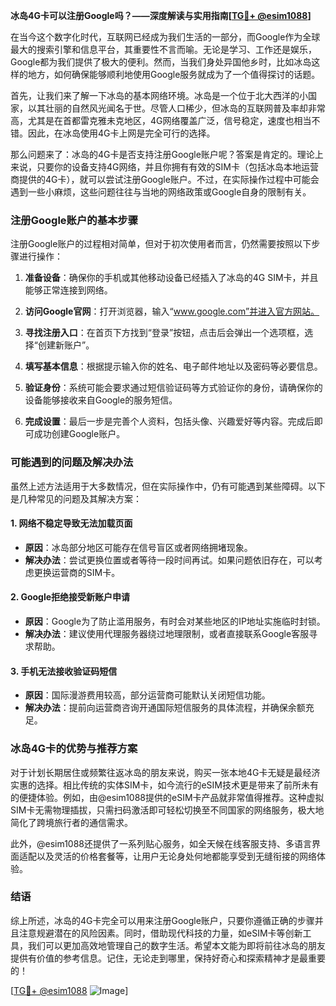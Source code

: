 **冰岛4G卡可以注册Google吗？——深度解读与实用指南[[TG💪+ @esim1088](https://t.me/s/esim1088)]**

在当今这个数字化时代，互联网已经成为我们生活的一部分，而Google作为全球最大的搜索引擎和信息平台，其重要性不言而喻。无论是学习、工作还是娱乐，Google都为我们提供了极大的便利。然而，当我们身处异国他乡时，比如冰岛这样的地方，如何确保能够顺利地使用Google服务就成为了一个值得探讨的话题。

首先，让我们来了解一下冰岛的基本网络环境。冰岛是一个位于北大西洋的小国家，以其壮丽的自然风光闻名于世。尽管人口稀少，但冰岛的互联网普及率却非常高，尤其是在首都雷克雅未克地区，4G网络覆盖广泛，信号稳定，速度也相当不错。因此，在冰岛使用4G卡上网是完全可行的选择。

那么问题来了：冰岛的4G卡是否支持注册Google账户呢？答案是肯定的。理论上来说，只要你的设备支持4G网络，并且你拥有有效的SIM卡（包括冰岛本地运营商提供的4G卡），就可以尝试注册Google账户。不过，在实际操作过程中可能会遇到一些小麻烦，这些问题往往与当地的网络政策或Google自身的限制有关。

### 注册Google账户的基本步骤

注册Google账户的过程相对简单，但对于初次使用者而言，仍然需要按照以下步骤进行操作：

1. **准备设备**：确保你的手机或其他移动设备已经插入了冰岛的4G SIM卡，并且能够正常连接到网络。
   
2. **访问Google官网**：打开浏览器，输入“www.google.com”并进入官方网站。

3. **寻找注册入口**：在首页下方找到“登录”按钮，点击后会弹出一个选项框，选择“创建新账户”。

4. **填写基本信息**：根据提示输入你的姓名、电子邮件地址以及密码等必要信息。

5. **验证身份**：系统可能会要求通过短信验证码等方式验证你的身份，请确保你的设备能够接收来自Google的服务短信。

6. **完成设置**：最后一步是完善个人资料，包括头像、兴趣爱好等内容。完成后即可成功创建Google账户。

### 可能遇到的问题及解决办法

虽然上述方法适用于大多数情况，但在实际操作中，仍有可能遇到某些障碍。以下是几种常见的问题及其解决方案：

#### 1. 网络不稳定导致无法加载页面
   - **原因**：冰岛部分地区可能存在信号盲区或者网络拥堵现象。
   - **解决办法**：尝试更换位置或者等待一段时间再试。如果问题依旧存在，可以考虑更换运营商的SIM卡。

#### 2. Google拒绝接受新账户申请
   - **原因**：Google为了防止滥用服务，有时会对某些地区的IP地址实施临时封锁。
   - **解决办法**：建议使用代理服务器绕过地理限制，或者直接联系Google客服寻求帮助。

#### 3. 手机无法接收验证码短信
   - **原因**：国际漫游费用较高，部分运营商可能默认关闭短信功能。
   - **解决办法**：提前向运营商咨询开通国际短信服务的具体流程，并确保余额充足。

### 冰岛4G卡的优势与推荐方案

对于计划长期居住或频繁往返冰岛的朋友来说，购买一张本地4G卡无疑是最经济实惠的选择。相比传统的实体SIM卡，如今流行的eSIM技术更是带来了前所未有的便捷体验。例如，由@esim1088提供的eSIM卡产品就非常值得推荐。这种虚拟SIM卡无需物理插拔，只需扫码激活即可轻松切换至不同国家的网络服务，极大地简化了跨境旅行者的通信需求。

此外，@esim1088还提供了一系列贴心服务，如全天候在线客服支持、多语言界面适配以及灵活的价格套餐等，让用户无论身处何地都能享受到无缝衔接的网络体验。

### 结语

综上所述，冰岛的4G卡完全可以用来注册Google账户，只要你遵循正确的步骤并且注意规避潜在的风险因素。同时，借助现代科技的力量，如eSIM卡等创新工具，我们可以更加高效地管理自己的数字生活。希望本文能为即将前往冰岛的朋友提供有价值的参考信息。记住，无论走到哪里，保持好奇心和探索精神才是最重要的！

[[TG💪+ @esim1088](https://t.me/s/esim1088) ![Image](https://i.postimg.cc/4NQfJmqS/Snipaste-2025-05-13-00-14-12.png)]